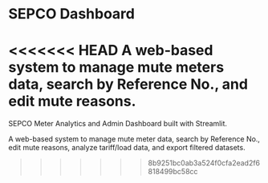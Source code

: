 # SEPCO Dashboard

<<<<<<< HEAD
A web-based system to manage mute meters data, search by Reference No., and edit mute reasons.
=======
SEPCO Meter Analytics and Admin Dashboard built with Streamlit.

A web-based system to manage mute meter data, search by Reference No., edit mute reasons, analyze tariff/load data, and export filtered datasets.
>>>>>>> 8b9251bc0ab3a524f0cfa2ead2f6818499bc58cc
